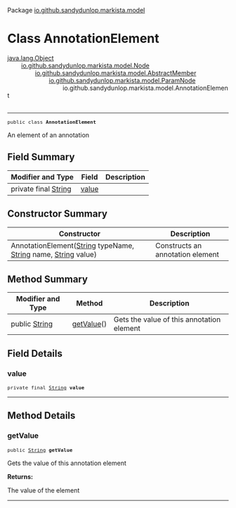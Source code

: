 Package [io.github.sandydunlop.markista.model](index.md)

# Class AnnotationElement
[java.lang.Object](https://docs.oracle.com/en/java/javase/24/docs/api/java.base/java/lang/Object.html)<br/>
        [io.github.sandydunlop.markista.model.Node](Node.md)<br/>
                [io.github.sandydunlop.markista.model.AbstractMember](AbstractMember.md)<br/>
                        [io.github.sandydunlop.markista.model.ParamNode](ParamNode.md)<br/>
                                io.github.sandydunlop.markista.model.AnnotationElement<br/>
<br/>

----

<span style="font-family: monospace; font-size: 80%;">public class __AnnotationElement__</span>

An element of an annotation


## Field Summary

| Modifier and Type                                                                                          | Field           | Description |
|------------------------------------------------------------------------------------------------------------|-----------------|-------------|
| private final [String](https://docs.oracle.com/en/java/javase/24/docs/api/java.base/java/lang/String.html) | [value](#value) |             |

## Constructor Summary

| Constructor                                                                                                                                                                                                                                                                                                                     | Description                      |
|---------------------------------------------------------------------------------------------------------------------------------------------------------------------------------------------------------------------------------------------------------------------------------------------------------------------------------|----------------------------------|
| AnnotationElement([String](https://docs.oracle.com/en/java/javase/24/docs/api/java.base/java/lang/String.html) typeName, [String](https://docs.oracle.com/en/java/javase/24/docs/api/java.base/java/lang/String.html) name, [String](https://docs.oracle.com/en/java/javase/24/docs/api/java.base/java/lang/String.html) value) | Constructs an annotation element |

## Method Summary

| Modifier and Type                                                                                   | Method                  | Description                               |
|-----------------------------------------------------------------------------------------------------|-------------------------|-------------------------------------------|
| public [String](https://docs.oracle.com/en/java/javase/24/docs/api/java.base/java/lang/String.html) | [getValue](#getvalue)() | Gets the value of this annotation element |

## Field Details

### value

<span style="font-family: monospace; font-size: 80%;">private final [String](https://docs.oracle.com/en/java/javase/24/docs/api/java.base/java/lang/String.html) __value__</span>




---


## Method Details

### getValue

<span style="font-family: monospace; font-size: 80%;">public [String](https://docs.oracle.com/en/java/javase/24/docs/api/java.base/java/lang/String.html) __getValue__</span>

Gets the value of this annotation element

**Returns:**

The value of the element


---

